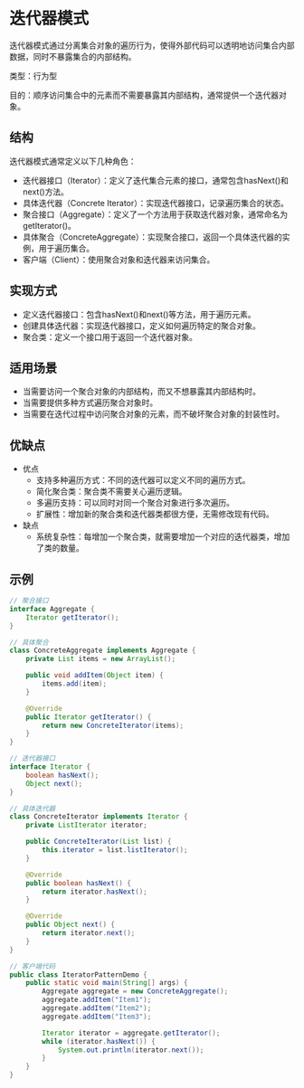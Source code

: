 # 迭代器模式

迭代器模式通过分离集合对象的遍历行为，使得外部代码可以透明地访问集合内部数据，同时不暴露集合的内部结构。

类型：行为型

目的：顺序访问集合中的元素而不需要暴露其内部结构，通常提供一个迭代器对象。

## 结构

迭代器模式通常定义以下几种角色：

- 迭代器接口（Iterator）：定义了迭代集合元素的接口，通常包含hasNext()和next()方法。
- 具体迭代器（Concrete Iterator）：实现迭代器接口，记录遍历集合的状态。
- 聚合接口（Aggregate）：定义了一个方法用于获取迭代器对象，通常命名为getIterator()。
- 具体聚合（ConcreteAggregate）：实现聚合接口，返回一个具体迭代器的实例，用于遍历集合。
- 客户端（Client）：使用聚合对象和迭代器来访问集合。

## 实现方式

- 定义迭代器接口：包含hasNext()和next()等方法，用于遍历元素。
- 创建具体迭代器：实现迭代器接口，定义如何遍历特定的聚合对象。
- 聚合类：定义一个接口用于返回一个迭代器对象。

## 适用场景

- 当需要访问一个聚合对象的内部结构，而又不想暴露其内部结构时。
- 当需要提供多种方式遍历聚合对象时。
- 当需要在迭代过程中访问聚合对象的元素，而不破坏聚合对象的封装性时。

## 优缺点

- 优点
  - 支持多种遍历方式：不同的迭代器可以定义不同的遍历方式。
  - 简化聚合类：聚合类不需要关心遍历逻辑。
  - 多遍历支持：可以同时对同一个聚合对象进行多次遍历。
  - 扩展性：增加新的聚合类和迭代器类都很方便，无需修改现有代码。
- 缺点
  - 系统复杂性：每增加一个聚合类，就需要增加一个对应的迭代器类，增加了类的数量。

## 示例

```java
// 聚合接口
interface Aggregate {
    Iterator getIterator();
}

// 具体聚合
class ConcreteAggregate implements Aggregate {
    private List items = new ArrayList();

    public void addItem(Object item) {
        items.add(item);
    }

    @Override
    public Iterator getIterator() {
        return new ConcreteIterator(items);
    }
}

// 迭代器接口
interface Iterator {
    boolean hasNext();
    Object next();
}

// 具体迭代器
class ConcreteIterator implements Iterator {
    private ListIterator iterator;

    public ConcreteIterator(List list) {
        this.iterator = list.listIterator();
    }

    @Override
    public boolean hasNext() {
        return iterator.hasNext();
    }

    @Override
    public Object next() {
        return iterator.next();
    }
}

// 客户端代码
public class IteratorPatternDemo {
    public static void main(String[] args) {
        Aggregate aggregate = new ConcreteAggregate();
        aggregate.addItem("Item1");
        aggregate.addItem("Item2");
        aggregate.addItem("Item3");

        Iterator iterator = aggregate.getIterator();
        while (iterator.hasNext()) {
            System.out.println(iterator.next());
        }
    }
}
```

